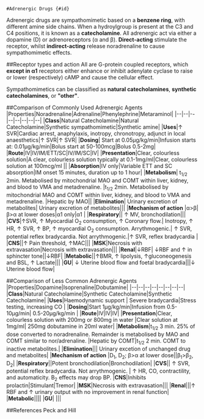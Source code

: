     #Adrenergic Drugs {#id}

Adrenergic drugs are sympathomimetic based on a **benzene ring**, with different amine side chains. When a hydroylgroup is present at the C3 and C4 positions, it is known as a **catecholamine**. All adrenergic act via either a dopamine (D) or adrenoreceptors (α and β). **Direct-acting** stimulate the receptor, whilst **indirect-acting** release noradrenaline to cause sympathomimetic effects.

##Receptor types and action
All are G-protein coupled receptors, which **except in α1** receptors either enhance or inhibit adenylate cyclase to raise or lower (respectively) cAMP and cause the cellular effect.


Sympathomimetics can be classified as **natural catecholamines**, **synthetic catecholamines**, or **"other"**.

##Comparison of Commonly Used Adrenergic Agents
|Properties|Noradrenaline|Adrenaline|Phenylephrine|Metaraminol|
|--|--|--|--|--|--|--|--| 
|**Class**|Natural Catecholamine|Natural Catecholamine|Synthetic sympathomimetic|Synthetic amine| 
|**Uses**|↑ SVR|Cardiac arrest, anaphylaxis, inotropy, chronotropy, adjunct in local anaesthetics|↑ SVR|↑ SVR| 
|**Dosing**| Start at 0.05µg/kg/min|Infusion starts at: 0.01µg/kg/min|Bolus start at 50-100mcg|Bolus 0.5-2mg|
|**Route**|IV|IV/IM/ETT/SC|IV/IM/SC|IV| 
|**Presentation**|Clear, colourless solution|A clear, colourless solution typically at 0.1-1mg/ml|Clear, colourless solution at 100mcg/ml || 
|**Absorption**|IV only|Variable ETT and SC absorption|IM onset 15 minutes, duration up to 1 hour|
|**Metabolism**| t<sub>1/2</sub> 2min. Metabolised by mitochondrial MAO and COMT within liver, kidney, and blood to VMA and metadrenaline. |t<sub>1/2</sub> 2min. Metabolised by mitochondrial MAO and COMT within liver, kidney, and blood to VMA and metadrenaline. |Hepatic by MAO||
|**Elimination**| Urinary excretion of metabolites| Urinary excretion of metabolites||| 
|**Mechanism of action** |α>β|β>α at lower doses|α1 only|α1 | 
|**Respiratory**|| ↑ MV, bronchodilation|||
|**CVS**|↑SVR, ↑ Myocardial O<sub>2</sub> consumption, ↑ Coronary flow.| Inotropy, ↑ HR, ↑ SVR, ↑ BP, ↑ myocardial O<sub>2</sub> consumption. Arrythmogenic.| ↑ SVR, potential reflex bradycardia. Not arrythmogenic.|↑ SVR, reflex bradycardia | 
|**CNS**||↑ Pain threshold, ↑MAC||| 
|**MSK**|Necrosis with extravasation|Necrosis with extravasation|||
|**Renal**|↓RBF| ↓RBF and ↑ in sphincter tone||↓RBF|
|**Metabolic**||↑BMR, ↑ lipolysis, ↑gluconeogenesis and BSL, ↑ Lactate|||
|**GU**| ↓ Uterine blood flow and foetal bradycardia|||↓ Uterine blood flow|


##Comparison of Less Common Adrenergic Agents
|Properties|Dopamine|Isoprenaline|Dobutamine|
|--|--|--|--|--|--|--|--|
|**Class**|Natural Catecholamine|Synthetic Catecholamine|Synthetic Catecholamine|
|**Uses**|Haemodynamic support | Severe bradycardia|Stress testing, increasing CO |
|**Dosing**|Start 1µg/kg/min|Infusion from 0.5-10µg/min| 0.5-20µg/kg/min |
|**Route**|IV|IV|IV|
|**Presentation**|Clear, colourless solution with 200mg or 800mg in water |Clear solution at 1mg/ml| 250mg dobutamine in 20ml water|
|**Metabolism**|t<sub>1/2</sub> 3 min. 25% of dose converted to noradrenaline. Remainder is metabolised by MAO and COMT similar to nor/adrenaline. |Hepatic by COMT|t<sub>1/2</sub> 2 min. COMT to inactive metabolites.|
|**Elimination**||| Urinary excetion of unchanged drug and metabolites|
|**Mechanism of action** |D<sub>1</sub>, D<sub>2</sub>; β>α at lower dose||β<sub>1</sub>>β<sub>2</sub>, D<sub>2</sub>|
|**Respiratory**||Potent bronchodilation|Bronchodilation|
|**CVS**|| ↑ SVR, potential reflex bradycardia. Not arrythmogenic. | ↑ HR, CO, contractility, and automaticity. Β<sub>2</sub> effects may drop BP.
|**CNS**|Inhibits prolactin|Stimulant|Tremor|
|**MSK**|Necrosis with extravasation|||
|**Renal**|||↑ RBF and ↑ urinary output with no improvement in renal function|
|**Metabolic**||||
|**GU**| |||

##References
Peck and Hill